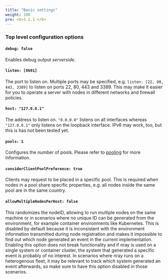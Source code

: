 ```yaml
---
title: "Basic settings"
weight: 100
pre: <b>3.1.1 </b>
---
```


### Top level configuration options

#### `debug: false`

Enables debug output *serverside*. 

#### `listen: [8601]`

The port to listen on. Multiple ports may be specified, e.g. `listen: [22, 80, 443, 3389]` to listen on ports 22, 80, 443 and 3389. This may make it easier for you to operate a server with nodes in different networks and firewall policies.

#### `host: "127.0.0.1"`

The address to listen on. `"0.0.0.0"` listens on all interfaces whereas `"127.0.0.1"` only listens on the loopback interface. IPv6 may work, too, but this is has not been tested yet.

#### `pools: 1`

Configures the number of pools. Please refer to [pooling](../pooling) for more information.

#### `considerClientPoolPreference: true`

Clients may request to be placed in a specific pool. This is required when nodes in a pool share specific properties, e.g. all nodes inside the same pool are in the same country.

#### `allowMultipleNodesPerHost: false`

This randomizes the nodeID, allowing to run multiple nodes on the same machine or in scenarios where no unique ID can be generated from the environment, for example container environments like Kubernetes.
This is disabled by default because it is inconsistent with the environment information transmitted during node registration and makes it impossible to find out which node generated an event in the current implementation.
Enabling this option does not break functionality and if nray is used on a single system or container cluster, the system that generated a specific event is probably of no interest. 
In scenarios where nray runs on a heterogenous fleet, it may be relevant to track which system generated an event afterwards, so make sure to have this option disabled in those scenarios.